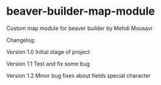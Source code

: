 # beaver-builder-map-module
Custom map module for beaver builder
by Mehdi Mousavi

Changelog:

Version 1.0
Initial stage of project

Version 1.1
Test and fix some bug

Version 1.2
Minor bug fixes about fields special character
